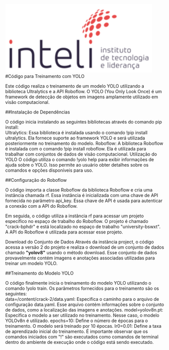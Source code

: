 <img src="../assets/logo-inteli.png" alt="Logo do Inteli"/>


<br>
#Código para Treinamento com YOLO
<p>Este código realiza o treinamento de um modelo YOLO utilizando a biblioteca Ultralytics e a API Roboflow. O YOLO (You Only Look Once) é um framework de detecção de objetos em imagens amplamente utilizado em visão computacional.</p>

##Instalação de Dependências
<p>O código inicia instalando as seguintes bibliotecas através do comando pip install:
<br>
Ultralytics: Essa biblioteca é instalada usando o comando !pip install ultralytics. Ela fornece suporte ao framework YOLO e será utilizada posteriormente no treinamento do modelo.
Roboflow: A biblioteca Roboflow é instalada com o comando !pip install roboflow. Ela é utilizada para trabalhar com conjuntos de dados de visão computacional.
Utilização do YOLO
O código utiliza o comando !yolo help para exibir informações de ajuda sobre o YOLO. Isso permite ao usuário obter detalhes sobre os comandos e opções disponíveis para uso.
</p>
##Configuração do Roboflow
<p>O código importa a classe Roboflow da biblioteca Roboflow e cria uma instância chamada rf. Essa instância é inicializada com uma chave de API fornecida no parâmetro api_key. Essa chave de API é usada para autenticar a conexão com a API do Roboflow.

Em seguida, o código utiliza a instância rf para acessar um projeto específico no espaço de trabalho do Roboflow. O projeto é chamado "crack-bphdr" e está localizado no espaço de trabalho "university-bswxt". A API do Roboflow é utilizada para acessar esse projeto.

Download do Conjunto de Dados
Através da instância project, o código acessa a versão 2 do projeto e realiza o download de um conjunto de dados chamado <b>"yolov8"</b> usando o método download. Esse conjunto de dados provavelmente contém imagens e anotações associadas utilizadas para treinar um modelo YOLO.
</p>

##Treinamento do Modelo YOLO
<p>O código finalmente inicia o treinamento do modelo YOLO utilizando o comando !yolo train. Os parâmetros fornecidos para o treinamento são os seguintes:
<br>
data=/content/crack-2/data.yaml: Especifica o caminho para o arquivo de configuração data.yaml. Esse arquivo contém informações sobre o conjunto de dados, como a localização das imagens e anotações.
model=yolov8n.pt: Especifica o modelo a ser utilizado no treinamento. Nesse caso, o modelo YOLOv8n é utilizado.
epochs=10: Define o número de épocas para o treinamento. O modelo será treinado por 10 épocas.
lr0=0.01: Define a taxa de aprendizado inicial do treinamento.
É importante observar que os comandos iniciados com "!" são executados como comandos de terminal dentro do ambiente de execução onde o código está sendo executado.
</p>
